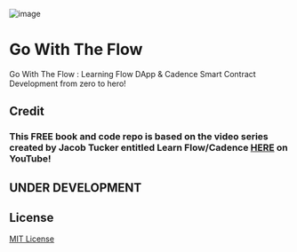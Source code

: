 ![image](https://github.com/mytechnotalent/Go-With-The-Flow/blob/main/Go%20With%20The%20Flow.png?raw=true)

# Go With The Flow
Go With The Flow : Learning Flow DApp & Cadence Smart Contract Development from zero to hero!

## Credit
### This FREE book and code repo is based on the video series created by Jacob Tucker entitled Learn Flow/Cadence [HERE](https://www.youtube.com/watch?v=iVevnipJbHo&list=PLvcQxi9WyGdF32YuZABVTx-t3-FsBNCN2) on YouTube!

## UNDER DEVELOPMENT

## License
[MIT License](https://github.com/mytechnotalent/Go-With-The-Flow/blob/main/LICENSE)
